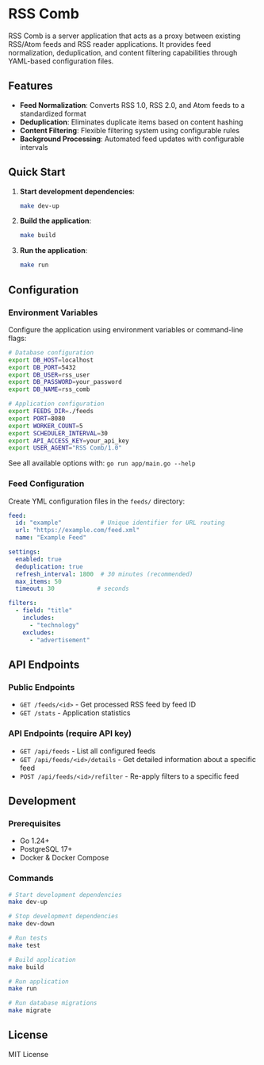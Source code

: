 # RSS Comb

RSS Comb is a server application that acts as a proxy between existing RSS/Atom feeds and RSS reader applications. It provides feed normalization, deduplication, and content filtering capabilities through YAML-based configuration files.

## Features

- **Feed Normalization**: Converts RSS 1.0, RSS 2.0, and Atom feeds to a standardized format
- **Deduplication**: Eliminates duplicate items based on content hashing
- **Content Filtering**: Flexible filtering system using configurable rules
- **Background Processing**: Automated feed updates with configurable intervals

## Quick Start

1. **Start development dependencies**:
   ```bash
   make dev-up
   ```

2. **Build the application**:
   ```bash
   make build
   ```

3. **Run the application**:
   ```bash
   make run
   ```

## Configuration

### Environment Variables

Configure the application using environment variables or command-line flags:

```bash
# Database configuration
export DB_HOST=localhost
export DB_PORT=5432
export DB_USER=rss_user
export DB_PASSWORD=your_password
export DB_NAME=rss_comb

# Application configuration
export FEEDS_DIR=./feeds
export PORT=8080
export WORKER_COUNT=5
export SCHEDULER_INTERVAL=30
export API_ACCESS_KEY=your_api_key
export USER_AGENT="RSS Comb/1.0"
```

See all available options with: `go run app/main.go --help`

### Feed Configuration

Create YML configuration files in the `feeds/` directory:

```yaml
feed:
  id: "example"           # Unique identifier for URL routing
  url: "https://example.com/feed.xml"
  name: "Example Feed"

settings:
  enabled: true
  deduplication: true
  refresh_interval: 1800  # 30 minutes (recommended)
  max_items: 50
  timeout: 30            # seconds

filters:
  - field: "title"
    includes:
      - "technology"
    excludes:
      - "advertisement"
```

## API Endpoints

### Public Endpoints
- `GET /feeds/<id>` - Get processed RSS feed by feed ID
- `GET /stats` - Application statistics

### API Endpoints (require API key)
- `GET /api/feeds` - List all configured feeds
- `GET /api/feeds/<id>/details` - Get detailed information about a specific feed
- `POST /api/feeds/<id>/refilter` - Re-apply filters to a specific feed

## Development

### Prerequisites

- Go 1.24+
- PostgreSQL 17+
- Docker & Docker Compose

### Commands

```bash
# Start development dependencies
make dev-up

# Stop development dependencies
make dev-down

# Run tests
make test

# Build application
make build

# Run application
make run

# Run database migrations
make migrate
```

## License

MIT License